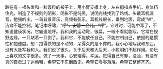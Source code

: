 趴在有一根头发和一粒饭粒的被子上，用小臂支撑上身，左右拇指点手机。身体挡住光，制造了不规则的阴影，阴影不是纯黑，说明光线找到了路线。头戴耳机漏音，勉强听出，一首背景音乐，高频有弦乐，耳机线很长，垂到地面，弯成“W”，洁癖不能控制。笔记本呼啸，“呼~~”，安静一会儿，“呼~~”。它过时，可能中毒了，不知道健康状况，它霸道地呼。我和我的运动鞋，很扁，一眼不看就能写，它常在视野边缘，一只站着一只倒了。我和它，不能放任自己，不能控制自己，依据的是惯性和加速度。想：跑得快的是不动的，呆得久的是不停的。我小心地写我和东西，没有大肚写我和人。我们说了很久，关于后天和大后天，小聪明们不起作用。论坛上喜欢的文字很多。做了一天事，心安理得，幸运。觉得自己有罪，没脸，有没有真的自责过？运动鞋，希望它不东倒西歪。希望它零零落落。希望它整整齐齐。